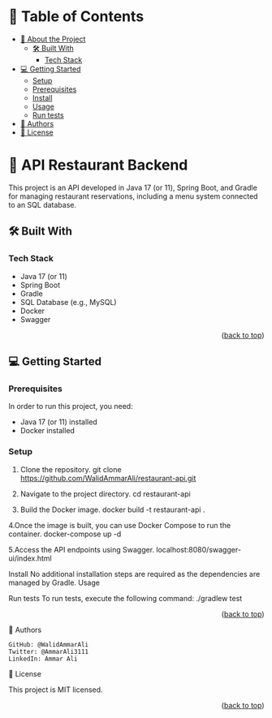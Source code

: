 <a name="readme-top"></a>

# 📗 Table of Contents

- [📖 About the Project](#about-project)
  - [🛠 Built With](#built-with)
    - [Tech Stack](#tech-stack)
- [💻 Getting Started](#getting-started)
  - [Setup](#setup)
  - [Prerequisites](#prerequisites)
  - [Install](#install)
  - [Usage](#usage)
  - [Run tests](#run-tests)
- [👥 Authors](#authors)
- [📝 License](#license)


# 📖 API Restaurant Backend <a name="about-project"></a>

This project is an API developed in Java 17 (or 11), Spring Boot, and Gradle for managing restaurant reservations, including a menu system connected to an SQL database.

## 🛠 Built With <a name="built-with"></a>

### Tech Stack <a name="tech-stack"></a>

- Java 17 (or 11)
- Spring Boot
- Gradle
- SQL Database (e.g., MySQL)
- Docker
- Swagger

<p align="right">(<a href="#readme-top">back to top</a>)</p>

## 💻 Getting Started <a name="getting-started"></a>

### Prerequisites

In order to run this project, you need:

- Java 17 (or 11) installed
- Docker installed

### Setup

1. Clone the repository.
git clone https://github.com/WalidAmmarAli/restaurant-api.git

2. Navigate to the project directory.
cd restaurant-api

3. Build the Docker image.
  docker build -t restaurant-api .

4.Once the image is built, you can use Docker Compose to run the container.
docker-compose up -d

5.Access the API endpoints using Swagger.
localhost:8080/swagger-ui/index.html

Install
No additional installation steps are required as the dependencies are managed by Gradle.
Usage

Run tests
To run tests, execute the following command:
./gradlew test

<p align="right">(<a href="#readme-top">back to top</a>)</p>
👥 Authors <a name="authors"></a>

    GitHub: @WalidAmmarAli
    Twitter: @AmmarAli3111
    LinkedIn: Ammar Ali

📝 License <a name="license"></a>

This project is MIT licensed.
<p align="right">(<a href="#readme-top">back to top</a>)</p>
